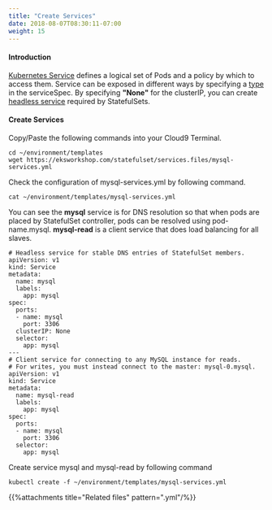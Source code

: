```yaml
---
title: "Create Services"
date: 2018-08-07T08:30:11-07:00
weight: 15
---
```

#### Introduction
[Kubernetes Service](https://kubernetes.io/docs/concepts/services-networking/service/) defines a logical set of Pods and a policy by which to access them. Service can be exposed in different ways by specifying a [type](https://kubernetes.io/docs/tutorials/kubernetes-basics/expose/expose-intro/) in the serviceSpec. By specifying **"None"** for the clusterIP, you can create [headless service](https://kubernetes.io/docs/concepts/services-networking/service/#headless-services) required by StatefulSets.
#### Create Services
Copy/Paste the following commands into your Cloud9 Terminal.
```
cd ~/environment/templates
wget https://eksworkshop.com/statefulset/services.files/mysql-services.yml
```
Check the configuration of mysql-services.yml by following command.
```
cat ~/environment/templates/mysql-services.yml
```
You can see the **mysql** service is for DNS resolution so that when pods are placed by StatefulSet controller, pods can be resolved using pod-name.mysql. **mysql-read** is a client service that does load balancing for all slaves. 
```
# Headless service for stable DNS entries of StatefulSet members.
apiVersion: v1
kind: Service
metadata:
  name: mysql
  labels:
    app: mysql
spec:
  ports:
  - name: mysql
    port: 3306
  clusterIP: None
  selector:
    app: mysql
---
# Client service for connecting to any MySQL instance for reads.
# For writes, you must instead connect to the master: mysql-0.mysql.
apiVersion: v1
kind: Service
metadata:
  name: mysql-read
  labels:
    app: mysql
spec:
  ports:
  - name: mysql
    port: 3306
  selector:
    app: mysql
```
Create service mysql and mysql-read by following command
```
kubectl create -f ~/environment/templates/mysql-services.yml
```
{{%attachments title="Related files" pattern=".yml"/%}}
